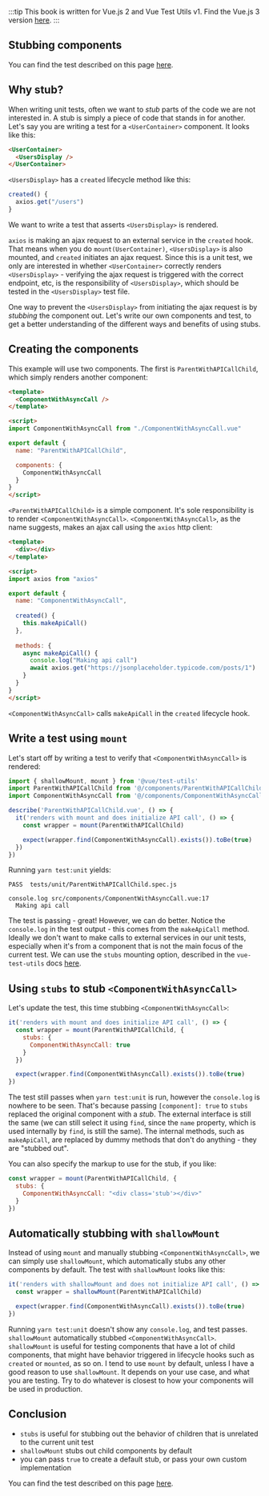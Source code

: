 :::tip This book is written for Vue.js 2 and Vue Test Utils v1.
Find the Vue.js 3 version [here](/v3/).
:::

## Stubbing components

You can find the test described on this page [here](https://github.com/lmiller1990/vue-testing-handbook/tree/master/demo-app/tests/unit/ParentWithAPICallChild.spec.js).

## Why stub?

When writing unit tests, often we want to _stub_ parts of the code we are not interested in. A stub is simply a piece of code that stands in for another. Let's say you are writing a test for a `<UserContainer>` component. It looks like this:

```html
<UserContainer>
  <UsersDisplay />
</UserContainer>
```

`<UsersDisplay>` has a `created` lifecycle method like this:

```js
created() {
  axios.get("/users")
}
```

We want to write a test that asserts `<UsersDisplay>` is rendered. 

`axios` is making an ajax request to an external service in the `created` hook. That means when you do `mount(UserContainer)`, `<UsersDisplay>` is also mounted, and `created` initiates an ajax request. Since this is a unit test, we only are interested in whether `<UserContainer>` correctly renders `<UsersDisplay>` - verifying the ajax request is triggered with the correct endpoint, etc, is the responsibility of `<UsersDisplay>`, which should be tested in the `<UsersDisplay>` test file.

One way to prevent the `<UsersDisplay>` from initiating the ajax request is by _stubbing_ the component out. Let's write our own components and test, to get a better understanding of the different ways and benefits of using stubs.

## Creating the components

This example will use two components. The first is `ParentWithAPICallChild`, which simply renders another component:

```html
<template>
  <ComponentWithAsyncCall />
</template>

<script>
import ComponentWithAsyncCall from "./ComponentWithAsyncCall.vue"

export default {
  name: "ParentWithAPICallChild",

  components: {
    ComponentWithAsyncCall
  }
}
</script>
```

`<ParentWithAPICallChild>` is a simple component. It's sole responsibility is to render `<ComponentWithAsyncCall>`. `<ComponentWithAsyncCall>`, as the name suggests, makes an ajax call using the `axios` http client:

```html
<template>
  <div></div>
</template>

<script>
import axios from "axios"

export default {
  name: "ComponentWithAsyncCall",
  
  created() {
    this.makeApiCall()
  },
  
  methods: {
    async makeApiCall() {
      console.log("Making api call")
      await axios.get("https://jsonplaceholder.typicode.com/posts/1")
    }
  }
}
</script>
```

`<ComponentWithAsyncCall>` calls `makeApiCall` in the `created` lifecycle hook.

## Write a test using `mount`

Let's start off by writing a test to verify that `<ComponentWithAsyncCall>` is rendered:

```js
import { shallowMount, mount } from '@vue/test-utils'
import ParentWithAPICallChild from '@/components/ParentWithAPICallChild.vue'
import ComponentWithAsyncCall from '@/components/ComponentWithAsyncCall.vue'

describe('ParentWithAPICallChild.vue', () => {
  it('renders with mount and does initialize API call', () => {
    const wrapper = mount(ParentWithAPICallChild)

    expect(wrapper.find(ComponentWithAsyncCall).exists()).toBe(true)
  })
})
```

Running `yarn test:unit` yields:

```
PASS  tests/unit/ParentWithAPICallChild.spec.js

console.log src/components/ComponentWithAsyncCall.vue:17
  Making api call
```

The test is passing - great! However, we can do better. Notice the `console.log` in the test output - this comes from the `makeApiCall` method. Ideally we don't want to make calls to external services in our unit tests, especially when it's from a component that is not the main focus of the current test. We can use the `stubs` mounting option, described in the `vue-test-utils` docs [here](https://vue-test-utils.vuejs.org/api/options.html#stubs).

## Using `stubs` to stub `<ComponentWithAsyncCall>`

Let's update the test, this time stubbing `<ComponentWithAsyncCall>`:

```js
it('renders with mount and does initialize API call', () => {
  const wrapper = mount(ParentWithAPICallChild, {
    stubs: {
      ComponentWithAsyncCall: true
    }
  })

  expect(wrapper.find(ComponentWithAsyncCall).exists()).toBe(true)
})
```

The test still passes when `yarn test:unit` is run, however the `console.log` is nowhere to be seen. That's because passing `[component]: true` to `stubs` replaced the original component with a _stub_. The external interface is still the same (we can still select it using `find`, since the `name` property, which is used internally by `find`, is still the same). The internal methods, such as `makeApiCall`, are replaced by dummy methods that don't do anything - they are "stubbed out".

You can also specify the markup to use for the stub, if you like:

```js
const wrapper = mount(ParentWithAPICallChild, {
  stubs: {
    ComponentWithAsyncCall: "<div class='stub'></div>"
  }
})
```

## Automatically stubbing with `shallowMount`

Instead of using `mount` and manually stubbing `<ComponentWithAsyncCall>`, we can simply use `shallowMount`, which automatically stubs any other components by default. The test with `shallowMount` looks like this:

```js
it('renders with shallowMount and does not initialize API call', () => {
  const wrapper = shallowMount(ParentWithAPICallChild)

  expect(wrapper.find(ComponentWithAsyncCall).exists()).toBe(true)
})
```

Running `yarn test:unit` doesn't show any `console.log`, and test passes. `shallowMount` automatically stubbed `<ComponentWithAsyncCall>`. `shallowMount` is useful for testing components that have a lot of child components, that might have behavior triggered in lifecycle hooks such as `created` or `mounted`, as so on. I tend to use `mount` by default, unless I have a good reason to use `shallowMount`. It depends on your use case, and what you are testing. Try to do whatever is closest to how your components will be used in production.

## Conclusion

- `stubs` is useful for stubbing out the behavior of children that is unrelated to the current unit test
- `shallowMount` stubs out child components by default
- you can pass `true` to create a default stub, or pass your own custom implementation

You can find the test described on this page [here](https://github.com/lmiller1990/vue-testing-handbook/tree/master/demo-app/tests/unit/ParentWithAPICallChild.spec.js).
